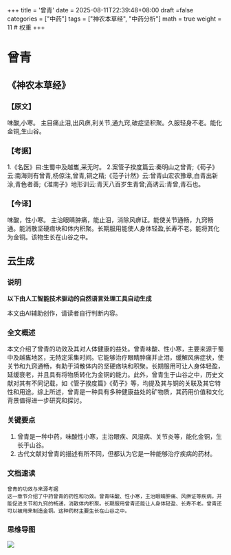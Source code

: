 +++
title = '曾青'
date = 2025-08-11T22:39:48+08:00
draft =false
categories = ["中药"]
tags = ["神农本草经", "中药分析"]
math = true
weight = 11 # 权重
+++
# 曾青

## 《神农本草经》

### 【原文】
味酸,小寒。
主目痛止泪,出风痹,利关节,通九窍,破症坚积聚。久服轻身不老。能化金铜,生山谷。
### 【考据】
1.《名医》曰:生蜀中及越巂,采无时。
2.案管子揆度篇云:秦明山之曾青;《荀子》云:南海则有曾青,杨倞注,曾青,铜之精;《范子计然》云:曾青山宏农豫章,白青出新涂,青色者善;《淮南子》地形训云:青天八百岁生青曾;高诱云:青曾,青石也。
### 【今译】
味酸，性小寒。
主治眼睛肿痛，能止泪，消除风痹证。能使关节通畅，九窍畅通。能消散坚硬痞块和体内积聚。长期服用能使人身体轻盈,长寿不老。能将其化为金铜。该物生长在山谷之中。

## 云生成

### 说明

**以下由人工智能技术驱动的自然语言处理工具自动生成**

本文由AI辅助创作，请读者自行判断内容。

### 全文概述

本文介绍了曾青的功效及其对人体健康的益处。曾青味酸、性小寒，主要来源于蜀中及越巂地区，无特定采集时间。它能够治疗眼睛肿痛并止泪，缓解风痹症状，使关节和九窍通畅，有助于消散体内的坚硬痞块和积聚。长期服用可让人身体轻盈，延缓衰老，并且具有将物质转化为金铜的能力。此外，曾青生于山谷之中，历史文献对其有不同记载，如《管子揆度篇》《荀子》等，均提及其与铜的关联及其它特性和用途。综上所述，曾青是一种具有多种健康益处的矿物质，其药用价值和文化背景值得进一步研究和探讨。

### 关键要点

1. 曾青是一种中药，味酸性小寒，主治眼疾、风湿病、关节炎等，能化金铜，生长于山谷。
2. 古代文献对曾青的描述有所不同，但都认为它是一种能够治疗疾病的药材。

### 文档速读

```
曾青的功效与来源考据
这一章节介绍了中药曾青的药性和功效。曾青味酸、性小寒，主治眼睛肿痛、风痹证等疾病，并能促进关节和九窍的畅通，消散体内积聚。长期服用曾青还能让人身体轻盈、长寿不老。曾青还可以被用来制造金铜。这种药材主要生长在山谷之中。
```

### 思维导图

![](D:\Dpan\BanGong\Markdown\总结\神农本草经\上篇\11曾青\【脑图】11曾青.jpeg)
